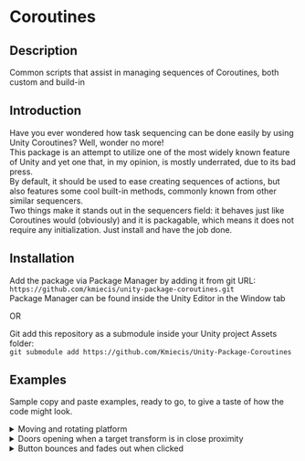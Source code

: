 # Coroutines

## Description

Common scripts that assist in managing sequences of Coroutines, both custom and build-in

## Introduction

Have you ever wondered how task sequencing can be done easily by using Unity Coroutines? Well, wonder no more!  
This package is an attempt to utilize one of the most widely known feature of Unity and yet one that, in my opinion, is mostly underrated, due to its bad press.  
By default, it should be used to ease creating sequences of actions, but also features some cool built-in methods, commonly known from other similar sequencers.  
Two things make it stands out in the sequencers field: it behaves just like Coroutines would (obviously) and it is packagable, which means it does not require any initialization. Just install and have the job done.  

## Installation

Add the package via Package Manager by adding it from git URL:  
`https://github.com/kmiecis/unity-package-coroutines.git`  
Package Manager can be found inside the Unity Editor in the Window tab

OR

Git add this repository as a submodule inside your Unity project Assets folder:  
`git submodule add https://github.com/Kmiecis/Unity-Package-Coroutines`  

## Examples

Sample copy and paste examples, ready to go, to give a taste of how the code might look.

<details>
<summary>
Moving and rotating platform
</summary>
<p>

```cs
using UnityEngine;
using Common.Coroutines;

namespace Common.Examples
{
    public class LiftBehaviour : MonoBehaviour
    {
        public Vector3 liftOffset = Vector3.up;
        public float liftDuration = 2.0f;
        public float holdDuration = 2.0f;

        private void Lift()
        {
            Vector3 liftPosition = transform.position + liftOffset; // Lift target position
            Quaternion liftRotation = transform.localRotation * Quaternion.AngleAxis(180.0f, Vector3.up); // Lift target rotation

            transform.CoMove(liftPosition, liftDuration) // Moves platform to target position
                .With(transform.CoLocalRotate(liftRotation, liftDuration)) // Rotates platform to target rotation while platform is moving
                .WaitTime(holdDuration) // Waits a certain amount of time
                .Then(
                    transform.CoMove(transform.position, liftDuration), // Moves platform to its original position
                    transform.CoLocalRotate(transform.localRotation, liftDuration) // Rotates platform to its original rotation while platform is moving
                )
                .WaitTime(holdDuration) // Waits a certain amount of time
                .Then(Lift) // Invokes itself again to schedule another run
                .Start(this); // Starts coroutine on current MonoBehaviour
        }

        private void Start()
        {
            Lift();
        }
    }
}
```

</p>
</details>

<details>
<summary>
Doors opening when a target transform is in close proximity
</summary>
<p>

```cs
using UnityEngine;
using Common.Coroutines;

namespace Common.Examples
{
    public class DoorBehaviour : MonoBehaviour
    {
        public Transform targetTransform;

        public float openDistance = 2.0f;
        public float openDuration = 2.0f;
        public float closeDuration = 2.0f;
        public float holdDuration = 1.0f;

        private Quaternion _startRotation;
        private Quaternion _targetRotation;

        private bool IsCloseEnough()
        {
            return (targetTransform.position - transform.position).magnitude <= openDistance;
        }

        private bool IsFarEnough()
        {
            return !IsCloseEnough();
        }

        private void OpenMechanism()
        {
            UCoroutine.YieldAwait(IsCloseEnough) // Sequence awaits target to be close enough to run
                .Then(transform.CoRotate(_targetRotation, openDuration)) // Rotates door to target rotation
                .WaitTime(holdDuration) // Waits a certain amount of time before continuing
                .Await(IsFarEnough) // Sequence awaits target to be far enough to continue
                .Then(transform.CoRotate(_startRotation, closeDuration)) // Rotates door to its original rotation
                .WaitTime(holdDuration) // Waits a certain amount of time before continuing
                .Then(OpenMechanism) // Invokes itself to schedule another run
                .Start(this); // Starts coroutine on current MonoBehaviour
        }

        private void Awake()
        {
            _startRotation = transform.rotation;
            _targetRotation = _startRotation * Quaternion.AngleAxis(90.0f, Vector3.up);
        }

        private void Start()
        {
            OpenMechanism();
        }
    }
}
```

</p>
</details>

<details>
<summary>
Button bounces and fades out when clicked
</summary>
<p>

```cs
using UnityEngine;
using Common.Coroutines;
using UnityEngine.UI;

namespace Common.Examples
{
    public class ButtonBehaviour : MonoBehaviour
    {
        public Button button;
        public CanvasGroup canvasGroup;

        public float bounceScale = 1.3f;
        public float bounceDuration = 1.0f;
        public float fadeDuration = 0.33f;

        private Coroutine _bounceCoroutine;

        private void Bounce()
        {
            _bounceCoroutine = transform.CoLocalScale(transform.localScale * bounceScale, bounceDuration) // Scale up over duration
                .Then(transform.CoLocalScale(transform.localScale, bounceDuration)) // Scale down over duration
                .Then(Bounce) // Invokes itself to schedule another run
                .Start(this); // Starts coroutine on current MonoBehaviour and saves Coroutine to a variable for later use
        }

        private void FadeOut()
        {
            _bounceCoroutine.Stop(this); // Stops saved bouncing Coroutine
            canvasGroup.CoFade(0.0f, fadeDuration) // Fades out every graphic under CanvasGroup component
                .With(transform.CoLocalScale(transform.localScale * bounceScale, fadeDuration)) // Scales up while fading
                .Start(this); // Starts coroutine on current MonoBehaviour
        }

        private void Awake()
        {
            button.onClick.AddListener(FadeOut);
        }

        private void Start()
        {
            Bounce();
        }
    }
}
```

</p>
</details>

